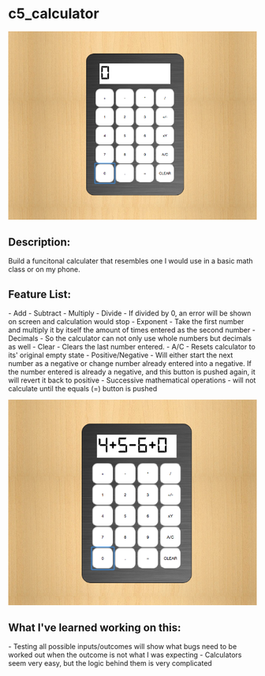 <h1>c5_calculator</h1>

![alt text](screenshots/calculator.png "Calculator ready")

<h2>Description:</h2>
<p>Build a funcitonal calculater that resembles one I would use in a basic math class or on my phone.</p>

<h2>Feature List:</h2>
- Add
- Subtract
- Multiply
- Divide
- If divided by 0, an error will be shown on screen and calculation would stop
- Exponent - Take the first number and multiply it by itself the amount of times entered as the second number
- Decimals - So the calculator can not only use whole numbers but decimals as well
- Clear - Clears the last number entered.
- A/C - Resets calculator to its' original empty state
- Positive/Negative - Will either start the next number as a negative or change number already entered into a negative.  If the number entered is already a negative, and this button is pushed again, it will revert it back to positive
- Successive mathematical operations - will not calculate until the equals (=) button is pushed

![alt text](screenshots/calculator_operations.png "Showing how successful operations works")

<h2>What I've learned working on this:</h2>
- Testing all possible inputs/outcomes will show what bugs need to be worked out when the outcome is not what I was expecting
- Calculators seem very easy, but the logic behind them is very complicated
